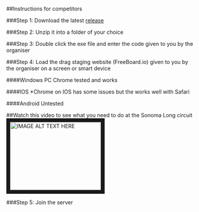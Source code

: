 ##Instructions for competitors

###Step 1:
Download the latest [release](https://github.com/Grimzentide/iRacing-Drag-Racing-At-Sonoma-Long/releases)

###Step 2: 
Unzip it into a folder of your choice

###Step 3:
Double click the exe file and enter the code given to you by the organiser

###Step 4:
Load the drag staging website (FreeBoard.io) given to you by the organiser on a screen or smart device

####Windows PC
Chrome tested and works

####IOS
*Chrome on IOS has some issues but the works well with Safari

####Android
Untested

##Watch this video to see what you need to do at the Sonoma Long circuit
<a href="http://www.youtube.com/watch?feature=player_embedded&v=UAFfAMKm1w0
" target="_blank"><img src="http://img.youtube.com/vi/UAFfAMKm1w0/0.jpg" 
alt="IMAGE ALT TEXT HERE" width="240" height="180" border="10" /></a>

###Step 5:
Join the server

